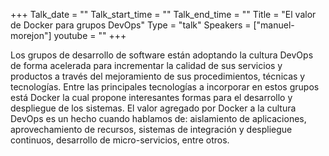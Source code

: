 +++
Talk_date = ""
Talk_start_time = ""
Talk_end_time = ""
Title = "El valor de Docker para grupos DevOps"
Type = "talk"
Speakers = ["manuel-morejon"]
youtube = ""
+++

Los grupos de desarrollo de software están adoptando la cultura DevOps de 
forma acelerada para incrementar la calidad de sus servicios y productos a 
través del mejoramiento de sus procedimientos, técnicas y tecnologías. 
Entre las principales tecnologías a incorporar en estos grupos está Docker 
la cual propone interesantes formas para el desarrollo y despliegue de los 
sistemas. El valor agregado por Docker a la cultura DevOps es un hecho cuando 
hablamos de: aislamiento de aplicaciones, aprovechamiento de recursos, sistemas 
de integración y despliegue continuos, desarrollo de micro-servicios, entre otros.